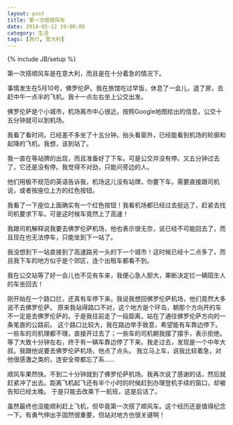 ```yaml
---
layout: post
title: 第一次搭顺风车
date: 2014-05-12 19:00:00
category: 生活
tags: [旅行, 意大利]
---
```

{% include JB/setup %}

第一次搭顺风车是在意大利，而且是在十分着急的情况下。

<!--more-->
事情发生在5月10号，佛罗伦萨。我在旅馆吃过早饭，休息了一会儿，退了房，去赶中午一点半的飞机。我十一点左右坐上公交出发。

佛罗伦萨是个小城市，机场离市中心很近。按照Google地图给出的信息，公交十五分钟就可以到机场。

我看了看时间，已经差不多坐了十五分钟。抬头看窗外，已经能看到机场的轮廓和起降的飞机。我想，该到站了。

我一直在等站牌的出现，而且准备好了下车。可是公交并没有停。又五分钟过去了，它还是没有停。我觉得不对劲，只能问旁边的人。

他们用极不规范的英语告诉我，机场这儿没有站牌，你要下车，需要直接跟司机说，或者按座位上方的红色按钮。

我看了一下座位上面确实有一个红色按钮！我看机场都已经过去挺远了，赶紧去找司机要求下车。可是这时候车竟然上了高速！

我跟司机解释说我要去佛罗伦萨机场，他也表示很无奈，说已经不可能回去了，而且现在也无法停车，只能坐到下一站了。

我没想到下一站直接到了高速路另一头的下一个城市！这时候已经十二点多了，而且我下车的地方似乎是个郊区，连个出租车都看不到。

我在公交站等了好一会儿也不见有车来，我便心急人胆大，果断决定拦一辆陌生人的车坐回去！

刚开始在一个路口拦，还真有车停下来。我说我想回佛罗伦萨机场，他们竟然大多说不去佛罗伦萨。
原来我站得路口不对，这个地方是个环岛，朝那个方向开的车不一定是去佛罗伦萨的。于是我往前走了一段距离，站在了通往佛罗伦萨方向的一条笔直的公路前。
这个路口比较大，我在路边举手致意，希望能有车靠边停下。一些车的司机理都不理，直接开过去了；一些车的司机朝我摆了摆手，表示拒绝。
等了大致十分钟左右，终于有一辆车靠边停了下来。我走过去，发现是一个中年大叔。我跟他说要去佛罗伦萨机场，他点了点头。
我立马上车，说我比较着急，对他很感激之类的，连安全带都忘了系……

顺风车果然快。不到二十分钟就到了佛罗伦萨机场。我再次说了感谢的话，然后就赶紧冲了出去。距离飞机起飞还有半个小时的时候赶到办理登机手续的窗口，却被告知已经太晚。
于是只能去改乘下一航班，这是后话了。

虽然最终也没能顺利赶上飞机，但毕竟第一次搭了顺风车。这个经历还是值得纪念一下。有勇气伸出手固然很重要，但站对地方也很关键啊！
